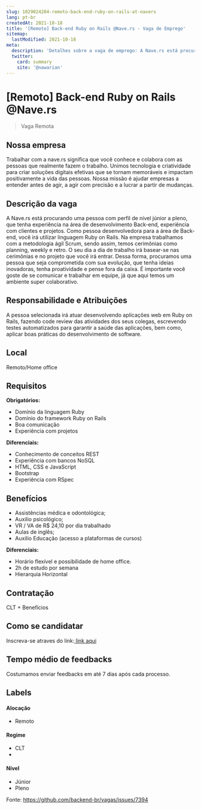 ```yaml
---
slug: 1029024204-remoto-back-end-ruby-on-rails-at-navers
lang: pt-br
createdAt: 2021-10-18
title: '[Remoto] Back-end Ruby on Rails @Nave.rs - Vaga de Emprego'
sitemap:
  lastModified: 2021-10-18
meta:
  description: 'Detalhes sobre a vaga de emprego: A Nave.rs está procurando uma pessoa com perfil de nível júnior a pleno, que tenha experiência na área de desenvolvimento Back-end, experiência com clientes e projetos. Como pessoa desenvolvedora para a área de Back-end, você irá utilizar linguagem Ruby on Rails. Na empresa trabalhamos com a metodologia ágil Scrum, sendo assim, temos cerimônias como planning, weekly e retro. O seu dia a dia de trabalho irá basear-se nas cerimônias e no projeto que você irá entrar. Dessa forma, procuramos uma pessoa que seja comprometida com sua evolução, que tenha ideias inovadoras, tenha proatividade e pense fora da caixa. É importante você goste de se comunicar e trabalhar em equipe, já que aqui temos um ambiente super colaborativo.'
  twitter:
    card: summary
    site: '@nawarian'
---
```


# [Remoto] Back-end Ruby on Rails @Nave.rs

<!--
==================================================
Caso a vaga for remoto durante a pandemia informar no texto "Remoto durante o covid"
==================================================
-->
<!-- 
==================================================
POR FAVOR, SÓ POSTE SE A VAGA FOR PARA BACK-END!

Não faça distinção de gênero no título da vaga.

Use: "Back-End Developer" ao invés de 
"Desenvolvedor Back-End" \o/

Exemplo: `[São Paulo] Back-End Developer @ NOME DA EMPRESA`
==================================================
-->
<!--
==================================================
Caso a vaga for remoto durante a pandemia deixar a linha abaixo
==================================================
-->
> Vaga Remota 

## Nossa empresa

 Trabalhar com a nave.rs significa que você conhece e colabora com as pessoas que realmente fazem o trabalho. Unimos tecnologia e criatividade para criar soluções digitais efetivas que se tornam memoráveis e impactam positivamente a vida das pessoas. Nossa missão é ajudar empresas a entender antes de agir, a agir com precisão e a lucrar a partir de mudanças.

## Descrição da vaga

A Nave.rs está procurando uma pessoa com perfil de nível júnior a pleno, que tenha experiência na área de desenvolvimento Back-end, experiência com clientes e projetos.
Como pessoa desenvolvedora para a área de Back-end, você irá utilizar linguagem Ruby on Rails. Na empresa trabalhamos com a metodologia ágil Scrum, sendo assim, temos cerimônias como planning, weekly e retro. O seu dia a dia de trabalho irá basear-se nas cerimônias e no projeto que você irá entrar.
Dessa forma, procuramos uma pessoa que seja comprometida com sua evolução, que tenha ideias inovadoras, tenha proatividade e pense fora da caixa. É importante você goste de se comunicar e trabalhar em equipe, já que aqui temos um ambiente super colaborativo. 

## Responsabilidade e Atribuições

A pessoa selecionada irá atuar desenvolvendo aplicações web em Ruby on Rails, fazendo code review das atividades dos seus colegas, escrevendo testes automatizados para garantir a saúde das aplicações, bem como, aplicar boas práticas do desenvolvimento de software.

## Local

Remoto/Home office 

## Requisitos

**Obrigatórios:**
- Domínio da linguagem Ruby
- Domínio do framework Ruby on Rails
- Boa comunicação
- Experiência com projetos

**Diferenciais:**
- Conhecimento de conceitos REST
- Experiência com bancos NoSQL
- HTML, CSS e JavaScript
- Bootstrap
- Experiência com RSpec

## Benefícios
- Assistências médica e odontológica;
- Auxilio psicológico;
- VR / VA de R$ 24,10 por dia trabalhado
- Aulas de inglês;
- Auxilio Educação (acesso a plataformas de cursos)

**Diferenciais:**
- Horário flexível e possibilidade de home office.
- 2h de estudo por semana 
- Hierarquia Horizontal 

## Contratação

CLT + Benefícios 

## Como se candidatar

Inscreva-se atraves do link:[ link aqui ](https://nave-team.gupy.io/job/eyJqb2JJZCI6MTI1NzY3NSwic291cmNlIjoiZ3VweV9wdWJsaWNfcGFnZSJ9?jobBoardSource=gupy_public_page)

## Tempo médio de feedbacks

Costumamos enviar feedbacks em até 7 dias após cada processo.

## Labels
<!-- retire os labels que não fazem sentido à vaga -->

#### Alocação
- Remoto

#### Regime
- CLT
- 
#### Nível
- Júnior
- Pleno




Fonte: https://github.com/backend-br/vagas/issues/7394